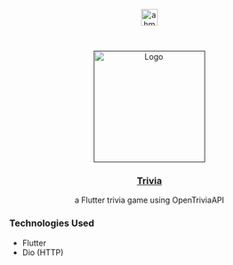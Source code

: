 <p align="center">
<a href="https://linkedin.com/in/ahmedhalbas" target="blank"><img align="center" src="https://cdn.jsdelivr.net/npm/simple-icons@3.0.1/icons/linkedin.svg" alt="ahmedhalbas" height="30" width="30" /></a>
</p>




<!-- PROJECT LOGO -->
<br />
<p align="center">
  <a href="">
    <img src="https://play-lh.googleusercontent.com/mB3X6D06jTwhgnTMuIyTB0kmzbLfpwoPHa8marvTI0jpHl5BgsxVnCSkbAYQ31Wf0w" alt="Logo" width="200" height="200">
  </a>

  <a href="">
      <h3 align="center">Trivia</h3>

  </a>

  <p align="center">
   a Flutter trivia game using OpenTriviaAPI
    <br />
   
  </p>
</p>






### Technologies Used

* Flutter
* Dio (HTTP)


